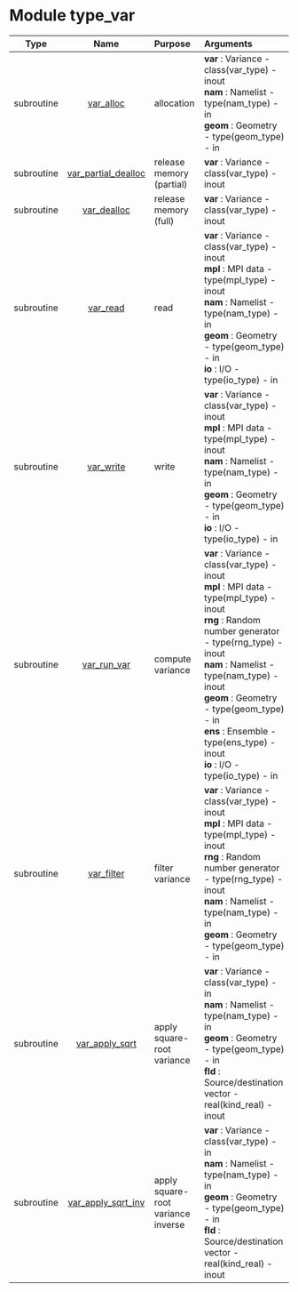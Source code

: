 # Module type_var

| Type | Name | Purpose | Arguments          |
| :--: | :--: | :------ | :----------------- |
| subroutine | [var_alloc](https://github.com/JCSDA/saber/tree/develop/src/saber/bump/type_var.F90#L59) | allocation | **var** :  Variance - class(var_type) - inout<br>**nam** :  Namelist - type(nam_type) - in<br>**geom** :  Geometry - type(geom_type) - in |
| subroutine | [var_partial_dealloc](https://github.com/JCSDA/saber/tree/develop/src/saber/bump/type_var.F90#L78) | release memory (partial) | **var** :  Variance - class(var_type) - inout |
| subroutine | [var_dealloc](https://github.com/JCSDA/saber/tree/develop/src/saber/bump/type_var.F90#L96) | release memory (full) | **var** :  Variance - class(var_type) - inout |
| subroutine | [var_read](https://github.com/JCSDA/saber/tree/develop/src/saber/bump/type_var.F90#L117) | read | **var** :  Variance - class(var_type) - inout<br>**mpl** :  MPI data - type(mpl_type) - inout<br>**nam** :  Namelist - type(nam_type) - in<br>**geom** :  Geometry - type(geom_type) - in<br>**io** :  I/O - type(io_type) - in |
| subroutine | [var_write](https://github.com/JCSDA/saber/tree/develop/src/saber/bump/type_var.F90#L157) | write | **var** :  Variance - class(var_type) - inout<br>**mpl** :  MPI data - type(mpl_type) - inout<br>**nam** :  Namelist - type(nam_type) - in<br>**geom** :  Geometry - type(geom_type) - in<br>**io** :  I/O - type(io_type) - in |
| subroutine | [var_run_var](https://github.com/JCSDA/saber/tree/develop/src/saber/bump/type_var.F90#L199) | compute variance | **var** :  Variance - class(var_type) - inout<br>**mpl** :  MPI data - type(mpl_type) - inout<br>**rng** :  Random number generator - type(rng_type) - inout<br>**nam** :  Namelist - type(nam_type) - inout<br>**geom** :  Geometry - type(geom_type) - in<br>**ens** :  Ensemble - type(ens_type) - inout<br>**io** :  I/O - type(io_type) - in |
| subroutine | [var_filter](https://github.com/JCSDA/saber/tree/develop/src/saber/bump/type_var.F90#L256) | filter variance | **var** :  Variance - class(var_type) - inout<br>**mpl** :  MPI data - type(mpl_type) - inout<br>**rng** :  Random number generator - type(rng_type) - inout<br>**nam** :  Namelist - type(nam_type) - in<br>**geom** :  Geometry - type(geom_type) - in |
| subroutine | [var_apply_sqrt](https://github.com/JCSDA/saber/tree/develop/src/saber/bump/type_var.F90#L385) | apply square-root variance | **var** :  Variance - class(var_type) - in<br>**nam** :  Namelist - type(nam_type) - in<br>**geom** :  Geometry - type(geom_type) - in<br>**fld** :  Source/destination vector - real(kind_real) - inout |
| subroutine | [var_apply_sqrt_inv](https://github.com/JCSDA/saber/tree/develop/src/saber/bump/type_var.F90#L411) | apply square-root variance inverse | **var** :  Variance - class(var_type) - in<br>**nam** :  Namelist - type(nam_type) - in<br>**geom** :  Geometry - type(geom_type) - in<br>**fld** :  Source/destination vector - real(kind_real) - inout |
